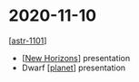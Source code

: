 # 2020-11-10

[[astr-1101]]

- [[New Horizons]] presentation
- Dwarf [[planet]] presentation

[//begin]: # "Autogenerated link references for markdown compatibility"
[astr-1101]: astr-1101 "ASTR 1101 - Intro to the Solar System"
[New Horizons]: new-horizons "New Horizons"
[planet]: planet "Planet"
[//end]: # "Autogenerated link references"